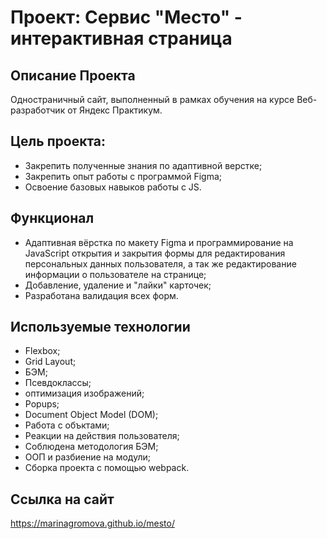 # Проект: Сервис "Место" - интерактивная страница

## Описание Проекта

Одностраничный сайт, выполненный в рамках обучения на курсе Веб-разработчик от Яндекс Практикум.

## Цель проекта:
* Закрепить полученные знания по адаптивной верстке; 
* Закрепить опыт работы с программой Figma;
* Освоение базовых навыков работы с JS. 

## Функционал

- Адаптивная вёрстка по макету Figma и программирование на JavaScript открытия и закрытия формы для редактирования персональных данных пользователя, а так же редактирование информации о пользователе на странице;
- Добавление, удаление и "лайки" карточек;
- Разработана валидация всех форм.

## Используемые технологии

- Flexbox;
- Grid Layout;
- БЭМ;
- Псевдоклассы;
- оптимизация изображений;
- Popups;
- Document Object Model (DOM);
- Работа с объктами;
- Реакции на действия пользователя;
- Соблюдена методология БЭМ;
- ООП и разбиение на модули;
- Сборка проекта с помощью webpack.


## Ссылка на сайт

https://marinagromova.github.io/mesto/